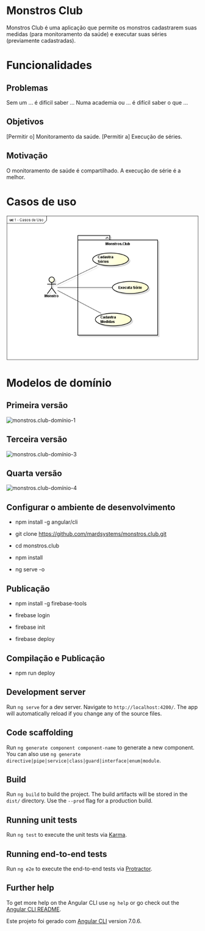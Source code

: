 # Monstros Club

Monstros Club é uma aplicação que permite os monstros cadastrarem suas medidas (para monitoramento da saúde) e executar suas séries (previamente cadastradas).

# Funcionalidades

## Problemas

Sem um ... é difícil saber ...
Numa academia ou ... é difícil saber o que ...

## Objetivos

[Permitir o] Monitoramento da saúde.
[Permitir a] Execução de séries.

## Motivação

O monitoramento de saúde é compartilhado.
A execução de série é a melhor.

# Casos de uso
![monstros.club-casos-de-uso](doc/monstros.club-casos-de-uso.png)

# Modelos de domínio
## Primeira versão
![monstros.club-domínio-1](doc/monstros.club-domínio-1.png)

## Terceira versão
![monstros.club-domínio-3](doc/monstros.club-domínio-3.png)

## Quarta versão
![monstros.club-domínio-4](doc/monstros.club-domínio-4.png)

## Configurar o ambiente de desenvolvimento
* npm install -g angular/cli

* git clone https://github.com/mardsystems/monstros.club.git
* cd monstros.club
* npm install

* ng serve -o

## Publicação
* npm install -g firebase-tools

* firebase login
* firebase init
* firebase deploy

## Compilação e Publicação
* npm run deploy

## Development server

Run `ng serve` for a dev server. Navigate to `http://localhost:4200/`. The app will automatically reload if you change any of the source files.

## Code scaffolding

Run `ng generate component component-name` to generate a new component. You can also use `ng generate directive|pipe|service|class|guard|interface|enum|module`.

## Build

Run `ng build` to build the project. The build artifacts will be stored in the `dist/` directory. Use the `--prod` flag for a production build.

## Running unit tests

Run `ng test` to execute the unit tests via [Karma](https://karma-runner.github.io).

## Running end-to-end tests

Run `ng e2e` to execute the end-to-end tests via [Protractor](http://www.protractortest.org/).

## Further help

To get more help on the Angular CLI use `ng help` or go check out the [Angular CLI README](https://github.com/angular/angular-cli/blob/master/README.md).

Este projeto foi gerado com [Angular CLI](https://github.com/angular/angular-cli) version 7.0.6.
